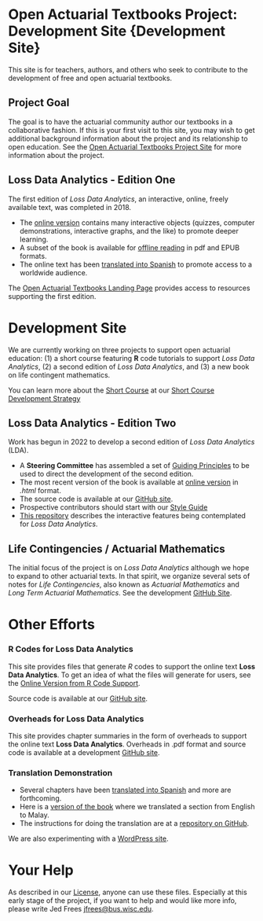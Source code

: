 # Open Actuarial Textbooks Project: Development Site {Development Site}

This site is for teachers, authors, and others who seek to contribute to the development of free and open actuarial textbooks.

## Project Goal

The goal is to have the actuarial community author our textbooks in a collaborative fashion. If this is your first visit to this site, you may wish to get additional background information about the project and its relationship to open education. See the [Open Actuarial Textbooks Project Site](https://sites.google.com/a/wisc.edu/loss-data-analytics/) for more information about the project.

## Loss Data Analytics - Edition One

The first edition of *Loss Data Analytics*, an interactive, online, freely available text, was completed in 2018.

* The [online version](https://OpenActTextDev.github.io/Loss-Data-Analytics/index.html) contains many interactive objects (quizzes, computer demonstrations, interactive graphs, and the like) to promote deeper learning.
* A subset of the book is available for [offline reading](https://ewfrees.github.io/Loss-Data-Analytics/DownloadOffline.html) in pdf and EPUB formats.
* The online text has been [translated into Spanish](https://openacttexts.github.io/LDASpanish/) to promote access to a worldwide audience.

The [Open Actuarial Textbooks Landing Page](https://openacttexts.github.io/) provides access to resources supporting the first edition. 

# Development Site

We are currently working on three projects to support open actuarial education: (1) a short course featuring **R** code tutorials to support *Loss Data Analytics*, (2) a second edition of *Loss Data Analytics*, and (3) a new book on life contingent mathematics.

You can learn more about the [Short Course](https://openacttexts.github.io/LDACourse1/) at our [Short Course Development Strategy](https://openacttextdev.github.io/LDAShortCourseStrategy/index.html)

## Loss Data Analytics - Edition Two

Work has begun in 2022 to develop a second edition of *Loss Data Analytics* (LDA). 

*  A **Steering Committee** has assembled a set of [Guiding Principles](https://openacttextdev.github.io/LDA_Ed2_Strategy/) to be used to direct the development of the second edition.
*  The most recent version of the book is available at [online version](https://OpenActTextDev.github.io/LDA_Ed2/index.html) in *.html* format.
*  The source code is available at our [GitHub site](https://github.com/OpenActTextDev/LDA_Ed2).
*  Prospective contributors should start with our [Style Guide](https://OpenActTextDev.github.io/StyleGuideLDA/index.html) 
*  [This repository](https://OpenActTextDev.github.io/InteractiveLDA/index.html) describes the interactive features being contemplated for *Loss Data Analytics*.

## Life Contingencies / Actuarial Mathematics

The initial focus of the project is on *Loss Data Analytics* although we hope to expand to other actuarial texts. In that spirit, we organize several sets of notes for *Life Contingencies*, also known as *Actuarial Mathematics* and *Long Term Actuarial Mathematics*. See the development [GitHub Site](https://github.com/ewfrees/LifeCon).

# Other Efforts 

### R Codes for Loss Data Analytics

This site provides files that generate *R* codes to support the online text **Loss Data Analytics**. To get an idea of what the files will generate for users, see the [Online Version from R Code Support](https://ewfrees.github.io/LDARcode/index.html).

Source code is available at our [GitHub site](https://github.com/OpenActTextDev/LDARCode).

### Overheads for Loss Data Analytics

This site provides chapter summaries in the form of overheads to support the online text **Loss Data Analytics**. Overheads in .pdf format and source code is available at a development [GitHub site](https://github.com/ewfrees/LossDataAnalyticsOverheads).

### Translation Demonstration

*  Several chapters have been [translated into Spanish](https://ewfrees.github.io/Loss-Data-Analytics-Spanish/) and more are forthcoming.
* Here is a [version of the book](https://alyaanuval.github.io/LDATranslate/C-Intro.html#S:Intro) where we translated a section from English to Malay. 
* The instructions for doing the translation are at a [repository on GitHub](https://github.com/alyaanuval/LDATranslate). 

We are also experimenting with a [WordPress site](http://www.ssc.wisc.edu/~jfrees/loss-data-analytics/).


# Your Help
As described in our [License](https://github.com/ewfrees/Loss-Data-Analytics/tree/master/GettingStarted/LICENSE.md), anyone can use these files. Especially at this early stage of the project, if you want to help and would like more info, please write Jed Frees <jfrees@bus.wisc.edu>.

